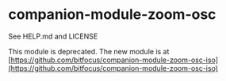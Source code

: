 # companion-module-zoom-osc
See HELP.md and LICENSE

This module is deprecated.  The new module is at [https://github.com/bitfocus/companion-module-zoom-osc-iso](https://github.com/bitfocus/companion-module-zoom-osc-iso)
